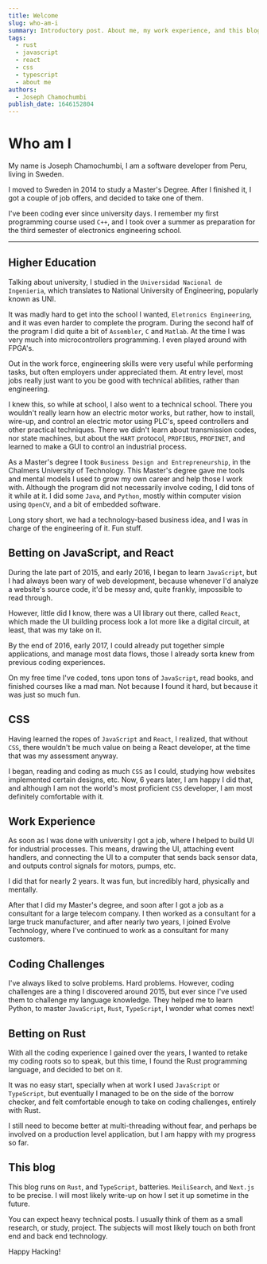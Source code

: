 ```yaml
---
title: Welcome
slug: who-am-i
summary: Introductory post. About me, my work experience, and this blog.
tags:
  - rust
  - javascript
  - react
  - css
  - typescript
  - about me
authors:
  - Joseph Chamochumbi
publish_date: 1646152804
---
```


# Who am I

My name is Joseph Chamochumbi, I am a software developer from Peru, living in Sweden.

I moved to Sweden in 2014 to study a Master's Degree. After I finished it, I got a couple of job offers, and decided to take one of them.

I've been coding ever since university days. I remember my first programming course used `C++`, and I took over a summer as preparation for the third semester of electronics engineering school.

---

## Higher Education

Talking about university, I studied in the `Universidad Nacional de Ingenieria`, which translates to National University of Engineering, popularly known as UNI.

It was madly hard to get into the school I wanted, `Eletronics Engineering`, and it was even harder to complete the program. During the second half of the program I did quite a bit of `Assembler`, `C` and `Matlab`. At the time I was very much into microcontrollers programming. I even played around with FPGA's.

Out in the work force, engineering skills were very useful while performing tasks, but often employers under appreciated them. At entry level, most jobs really just want to you be good with technical abilities, rather than engineering.

I knew this, so while at school, I also went to a technical school. There you wouldn't really learn how an electric motor works, but rather, how to install, wire-up, and control an electric motor using PLC's, speed controllers and other practical techniques. There we didn't learn about transmission codes, nor state machines, but about the `HART` protocol, `PROFIBUS`, `PROFINET`, and learned to make a GUI to control an industrial process.

As a Master's degree I took `Business Design and Entrepreneurship`, in the Chalmers University of Technology. This Master's degree gave me tools and mental models I used to grow my own career and help those I work with. Although the program did not necessarily involve coding, I did tons of it while at it. I did some `Java`, and `Python`, mostly within computer vision using `OpenCV`, and a bit of embedded software.

Long story short, we had a technology-based business idea, and I was in charge of the engineering of it. Fun stuff.

## Betting on JavaScript, and React

During the late part of 2015, and early 2016, I began to learn `JavaScript`, but I had always been wary of web development, because whenever I'd analyze a website's source code, it'd be messy and, quite frankly, impossible to read through.

However, little did I know, there was a UI library out there, called `React`, which made the UI building process look a lot more like a digital circuit, at least, that was my take on it.

By the end of 2016, early 2017, I could already put together simple applications, and manage most data flows, those I already sorta knew from previous coding experiences.

On my free time I've coded, tons upon tons of `JavaScript`, read books, and finished courses like a mad man. Not because I found it hard, but because it was just so much fun.

## CSS

Having learned the ropes of `JavaScript` and `React`, I realized, that without `CSS`, there wouldn't be much value on being a React developer, at the time that was my assessment anyway.

I began, reading and coding as much `CSS` as I could, studying how websites implemented certain designs, etc. Now, 6 years later, I am happy I did that, and although I am not the world's most proficient `CSS` developer, I am most definitely comfortable with it.

## Work Experience

As soon as I was done with university I got a job, where I helped to build UI for industrial processes. This means, drawing the UI, attaching event handlers, and connecting the UI to a computer that sends back sensor data, and outputs control signals for motors, pumps, etc.

I did that for nearly 2 years. It was fun, but incredibly hard, physically and mentally.

After that I did my Master's degree, and soon after I got a job as a consultant for a large telecom company. I then worked as a consultant for a large truck manufacturer, and after nearly two years, I joined Evolve Technology, where I've continued to work as a consultant for many customers.

## Coding Challenges

I've always liked to solve problems. Hard problems. However, coding challenges are a thing I discovered around 2015, but ever since I've used them to challenge my language knowledge. They helped me to learn Python, to master `JavaScript`, `Rust`, `TypeScript`, I wonder what comes next!

## Betting on Rust

With all the coding experience I gained over the years, I wanted to retake my coding roots so to speak, but this time, I found the Rust programming language, and decided to bet on it.

It was no easy start, specially when at work I used `JavaScript` or `TypeScript`, but eventually I managed to be on the side of the borrow checker, and felt comfortable enough to take on coding challenges, entirely with Rust.

I still need to become better at multi-threading without fear, and perhaps be involved on a production level application, but I am happy with my progress so far.

## This blog

This blog runs on `Rust`, and `TypeScript`, batteries. `MeiliSearch`, and `Next.js` to be precise. I will most likely write-up on how I set it up sometime in the future.

You can expect heavy technical posts. I usually think of them as a small research, or study, project. The subjects will most likely touch on both front end and back end technology.

Happy Hacking!
